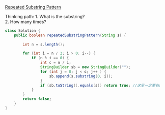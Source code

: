 [Repeated Substring Pattern](https://leetcode.com/problems/repeated-substring-pattern/description/) <br>

Thinking path: 1. What is the substring? <br>
               2. How many times?

```java
class Solution {
    public boolean repeatedSubstringPattern(String s) {
        
        int n = s.length();
        
        for (int i = n / 2; i > 0; i--) {
            if (n % i == 0) {
                int c = n / i;
                StringBuilder sb = new StringBuilder("");
                for (int j = 0; j < c; j++ ) {
                    sb.append(s.substring(0, i));
                }
                if (sb.toString().equals(s)) return true; //这里一定要有sb.toString(), stringbuilder append返回值是object
            }
        }
        return false;
    }
}
```
